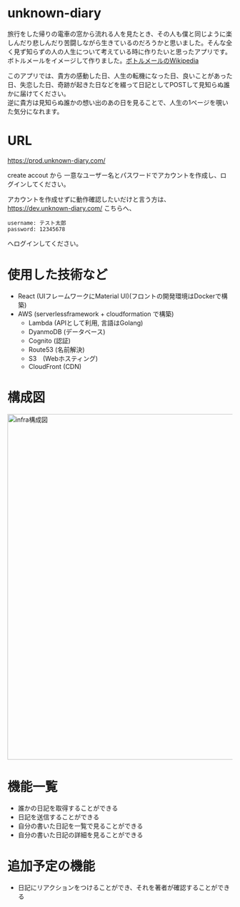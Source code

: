 # unknown-diary
旅行をした帰りの電車の窓から流れる人を見たとき、その人も僕と同じように楽しんだり悲しんだり苦闘しながら生きているのだろうかと思いました。そんな全く見ず知らずの人の人生について考えている時に作りたいと思ったアプリです。ボトルメールをイメージして作りました。[ボトルメールのWikipedia](https://ja.wikipedia.org/wiki/%E3%83%9C%E3%83%88%E3%83%AB%E3%83%A1%E3%83%BC%E3%83%AB)  

このアプリでは、貴方の感動した日、人生の転機になった日、良いことがあった日、失恋した日、奇跡が起きた日などを綴って日記としてPOSTして見知らぬ誰かに届けてください。  
逆に貴方は見知らぬ誰かの想い出のあの日を見ることで、人生の1ページを覗いた気分になれます。

# URL
https://prod.unknown-diary.com/

create accout から
一意なユーザー名とパスワードでアカウントを作成し、ログインしてください。

アカウントを作成せずに動作確認したいだけと言う方は、
https://dev.unknown-diary.com/
こちらへ、
```
username: テスト太郎  
password: 12345678
```
へログインしてください。

# 使用した技術など
- React (UIフレームワークにMaterial UI)(フロントの開発環境はDockerで構築)
- AWS (serverlessframework + cloudformation で構築)
  - Lambda (APIとして利用, 言語はGolang)
  - DyanmoDB (データベース)
  - Cognito (認証)
  - Route53 (名前解決)
  - S3　(Webホスティング)
  - CloudFront (CDN)


# 構成図
<img width="775" alt="infra構成図" src="https://user-images.githubusercontent.com/53635209/114696010-2ac1ed80-9d57-11eb-94d4-a0bf1a3505bf.png">
  
# 機能一覧
- 誰かの日記を取得することができる
- 日記を送信することができる
- 自分の書いた日記を一覧で見ることができる
- 自分の書いた日記の詳細を見ることができる

# 追加予定の機能
- 日記にリアクションをつけることができ、それを著者が確認することができる
